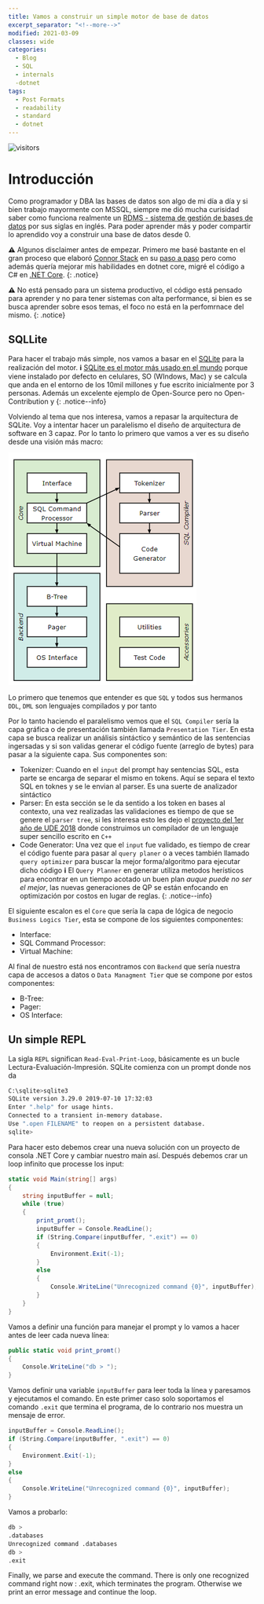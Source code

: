 ```yaml
---
title: Vamos a construir un simple motor de base de datos
excerpt_separator: "<!--more-->"
modified: 2021-03-09
classes: wide
categories:
  - Blog
  - SQL
  - internals
  -dotnet
tags:
  - Post Formats
  - readability
  - standard
  - dotnet
---
```


![visitors](https://visitor-badge.glitch.me/badge?page_id=includewareok.blog.2021-03-17-build-dbms-001")

# Introducción
Como programador y DBA las bases de datos son algo de mi día a día y si bien trabajo mayormente con MSSQL, siempre me dió mucha curisidad saber como funciona realmente un [RDMS - sistema de gestión de bases de datos](https://es.wikipedia.org/wiki/Sistema_de_gesti%C3%B3n_de_bases_de_datos_relacionales) por sus siglas en inglés. Para poder aprender más y poder compartir lo aprendido voy a construir una base de datos desde 0. 

<!--more-->

**⚠️** Algunos disclaimer antes de empezar. Primero me basé bastante en el gran proceso que elaboró [Connor Stack](https://github.com/cstack) en su [paso a paso](https://cstack.github.io/db_tutorial/) pero como además quería mejorar mis habilidades en dotnet core, migré el código a C# en [.NET Core](https://dotnet.microsoft.com/learn/aspnet/what-is-aspnet-core).
{: .notice}

**⚠️** No está pensado para un sistema productivo, el código está pensado para aprender y no para tener sistemas con alta performance, si bien es se busca aprender sobre esos temas, el foco no está en la perfomrnace del mismo.
{: .notice}


## SQLLite
 Para hacer el trabajo más simple, nos vamos a basar en el [SQLite](https://www.sqlite.org/arch.html) para la realización del motor. 
 **:information_source:** [SQLite es el motor más usado en el mundo](https://www.sqlite.org/mostdeployed.html) porque viene instalado por defecto en celulares, SO (WIndows, Mac) y se calcula que anda en el entorno de los 10mil millones y fue escrito inicialmente por 3 personas. Además un excelente ejemplo de Open-Source pero no Open-Contribution y 
{: .notice--info}

Volviendo al tema que nos interesa, vamos a repasar la arquitectura de SQLite. Voy a intentar hacer un paralelismo el diseño de arquitectura de software en 3 capaz. Por lo tanto lo primero que vamos a ver es su diseño desde una visión más macro:

![Imagen-002](/assets/images/2021-03/17/002.png)

Lo primero que tenemos que entender es que `SQL` y todos sus hermanos `DDL`, `DML` son lenguajes compilados y por tanto 

Por lo tanto haciendo el paralelismo vemos que el `SQL Compiler` sería la capa gráfica o de presentación también llamada `Presentation Tier`. En esta capa se busca realizar un análisis sintáctico y semántico de las sentencias ingersadas y si son validas generar el código fuente (arreglo de bytes) para pasar a la siguiente capa. Sus componentes son:
* Tokenizer: Cuando en el `input` del prompt hay sentencias SQL, esta parte se encarga de separar el mismo en tokens. Aquí se separa el texto SQL en toknes y se le envian al parser. Es una suerte de analizador sintáctico 
* Parser: En esta sección se le da sentido a los token en bases al contexto, una vez realizadas las validaciones es tiempo de que se genere el `parser tree`, si les interesa esto les dejo el [proyecto del 1er año de UDE 2018](https://github.com/felipeschneider88/UDE-Taller-I-2018) donde construimos un compilador de un lenguaje super sencillo escrito en `C++`
* Code Generator: Una vez que el `input` fue validado, es tiempo de crear el código fuente para pasar al `query planer` o a veces también llamado `query optimizer` para buscar la mejor forma/algoritmo para ejecutar dicho código
 **:information_source:** El `Query Planner` en generar utiliza metodos herísticos para encontrar en un tiempo acotado un buen plan _auque puede no ser el mejor_, las nuevas generaciones de QP se están enfocando en optimización por costos en lugar de reglas.
{: .notice--info}


 El siguiente escalon es el `Core` que sería la capa de lógica de negocio `Business Logics Tier`, esta se compone de los siguientes componentes:
 * Interface:
 * SQL Command Processor:
 * Virtual Machine: 

 Al final de nuestro está nos encontramos con `Backend` que sería nuestra capa de accesos a datos o `Data Managment Tier` que se compone por estos componentes:
 * B-Tree: 
 * Pager: 
 * OS Interface: 



## Un simple REPL
La sigla `REPL` significan `Read-Eval-Print-Loop`, básicamente es un bucle Lectura-Evaluación-Impresión. SQLite comienza con un prompt donde nos da

``` bash
C:\sqlite>sqlite3
SQLite version 3.29.0 2019-07-10 17:32:03
Enter ".help" for usage hints.
Connected to a transient in-memory database.
Use ".open FILENAME" to reopen on a persistent database.
sqlite>
```

Para hacer esto debemos crear una nueva solución con un proyecto de consola .NET Core y cambiar nuestro main así. Después debemos crar un loop infinito que processe los input:

``` c#
static void Main(string[] args)
{
    string inputBuffer = null;
    while (true)
    {
        print_promt();
        inputBuffer = Console.ReadLine();
        if (String.Compare(inputBuffer, ".exit") == 0)
        {
            Environment.Exit(-1);
        }
        else
        {
            Console.WriteLine("Unrecognized command {0}", inputBuffer);
        }
    }
}
``` 

Vamos a definir una función para manejar el prompt y lo vamos a hacer antes de leer cada nueva línea:
``` c#
public static void print_promt()
{
    Console.WriteLine("db > ");
}
```

Vamos definir una variable `inputBuffer` para leer toda la línea y paresamos y ejecutamos el comando. En este primer caso solo soportamos el comando `.exit` que termina el programa, de lo contrario nos muestra un mensaje de error.

``` c#
inputBuffer = Console.ReadLine();
if (String.Compare(inputBuffer, ".exit") == 0)
{
    Environment.Exit(-1);
}
else
{
    Console.WriteLine("Unrecognized command {0}", inputBuffer);
}
```

Vamos a probarlo:

``` bash
db >
.databases
Unrecognized command .databases
db >
.exit

```


Finally, we parse and execute the command. There is only one recognized command right now : .exit, which terminates the program. Otherwise we print an error message and continue the loop.